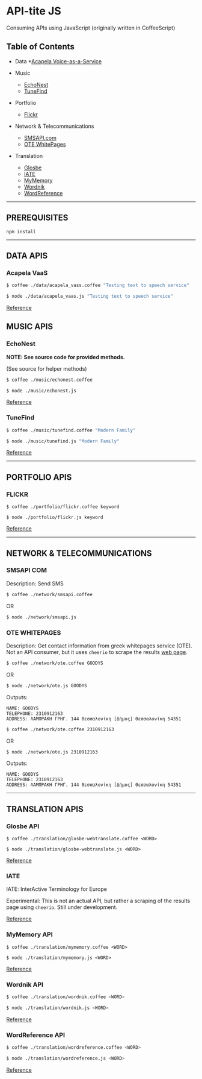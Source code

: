 # API-tite JS
Consuming APIs using JavaScript (originally written in CoffeeScript) 


## Table of Contents

* Data
    *[Acapela Voice-as-a-Service](#acapela-vaas)

* Music
    * [EchoNest](#echonest)
    * [TuneFind](#tunefind)

* Portfolio
    * [Flickr](#flickr)

* Network & Telecommunications
    * [SMSAPI.com](#smsapi-com)
    * [OTE WhitePages](#ote-whitepages)

* Translation
    * [Glosbe](#glosbe-api)
    * [IATE](#iate)
    * [MyMemory](#mymemory-api)
    * [Wordnik](#wordnik-api)
    * [WordReference](#wordreference-api)

--------------------------------------------------

## PREREQUISITES

`npm install`

--------------------------------------------------

## DATA APIS

### Acapela VaaS

```bash
$ coffee ./data/acapela_vass.coffee "Testing text to speech service"
```

```bash
$ node ./data/acapela_vaas.js "Testing text to speech service"
```

[Reference](http://www.acapela-vaas.com/)

## MUSIC APIS

### EchoNest

**NOTE: See source code for provided methods.**

(See source for helper methods)

```bash
$ coffee ./music/echonest.coffee
```

```bash
$ node ./music/echonest.js
```

[Reference](http://developer.echonest.com/docs/v4)

### TuneFind

```bash
$ coffee ./music/tunefind.coffee "Modern Family"
```

```bash
$ node ./music/tunefind.js "Modern Family"
```

[Reference](http://www.tunefind.com/api)

--------------------------------------------------

## PORTFOLIO APIS

### FLICKR

`$ coffee ./portfolio/flickr.coffee keyword`

`$ node ./portfolio/flickr.js keyword`

[Reference](https://www.flickr.com/services/api/)

--------------------------------------------------

## NETWORK & TELECOMMUNICATIONS

### SMSAPI COM

Description: Send SMS

```bash
$ coffee ./network/smsapi.coffee
```

OR

```bash
$ node ./network/smsapi.js
```

### OTE WHITEPAGES

Description: Get contact information from greek whitepages service (OTE). 
Not an API consumer, but it uses `cheerio` to scrape the results [web page](http://www.11888.gr/search/goodys/).

```bash
$ coffee ./network/ote.coffee GOODYS
```

OR

```bash
$ node ./network/ote.js GOODYS
```

Outputs:
```
NAME: GOODYS
TELEPHONE: 2310912163
ADDRESS: ΛΑΜΠΡΑΚΗ ΓΡΗΓ. 144 Θεσσαλονίκη [Δήμος] Θεσσαλονίκη 54351
```

```bash
$ coffee ./network/ote.coffee 2310912163
```

OR

```bash
$ node ./network/ote.js 2310912163
```

Outputs:
```
NAME: GOODYS
TELEPHONE: 2310912163
ADDRESS: ΛΑΜΠΡΑΚΗ ΓΡΗΓ. 144 Θεσσαλονίκη [Δήμος] Θεσσαλονίκη 54351
```

--------------------------------------------------

## TRANSLATION APIS

### Glosbe API

`$ coffee ./translation/glosbe-webtranslate.coffee <WORD>`

`$ node ./translation/glosbe-webtranslate.js <WORD>`

[Reference](https://glosbe.com/a-api)

### IATE

IATE: InterActive Terminology for Europe

Experimental: This is not an actual API, but rather a scraping of the results page using `cheerio`. 
Still under development.

[Reference](http://iate.europa.eu/SearchByQueryLoad.do?method=load)

### MyMemory API

`$ coffee ./translation/mymemory.coffee <WORD>`

`$ node ./translation/mymemory.js <WORD>`

[Reference](http://mymemory.translated.net/doc/spec.php)

### Wordnik API

```bash
$ coffee ./translation/wordnik.coffee <WORD>
```

```bash
$ node ./translation/wordnik.js <WORD>
```

[Reference](http://developer.wordnik.com/docs.html)

### WordReference API

```bash
$ coffee ./translation/wordreference.coffee <WORD>
```

```bash
$ node ./translation/wordreference.js <WORD>
```

[Reference](http://www.wordreference.com/docs/api.aspx)
